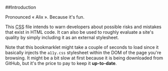 ##Introduction

Pronounced « Alix ». Because it's fun.

This <abbr title="Cascading StyleSheet">CSS</abbr> file intends to warn developers about possible risks and mistakes that exist in HTML code. It can also be used to roughly evaluate a site's quality by simply including it as an external stylesheet.

Note that this bookmarklet might take a couple of seconds to load since it basically injects the `a11y.css` stylesheet within the DOM of the page you're browsing. It might be a bit slow at first because it is being downloaded from GitHub, but it's the price to pay to keep it <b>up-to-date</b>.
